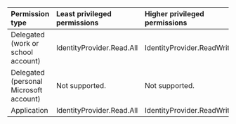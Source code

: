 |Permission type|Least privileged permissions|Higher privileged permissions|
|:---|:---|:---|
|Delegated (work or school account)|IdentityProvider.Read.All|IdentityProvider.ReadWrite.All|
|Delegated (personal Microsoft account)|Not supported.|Not supported.|
|Application|IdentityProvider.Read.All|IdentityProvider.ReadWrite.All|